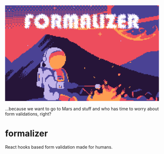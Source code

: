 
![Formalizer](docs/cover.png)

...because we want to go to Mars and stuff and who has time to worry about form validations, right?

# formalizer
React hooks based form validation made for humans.
